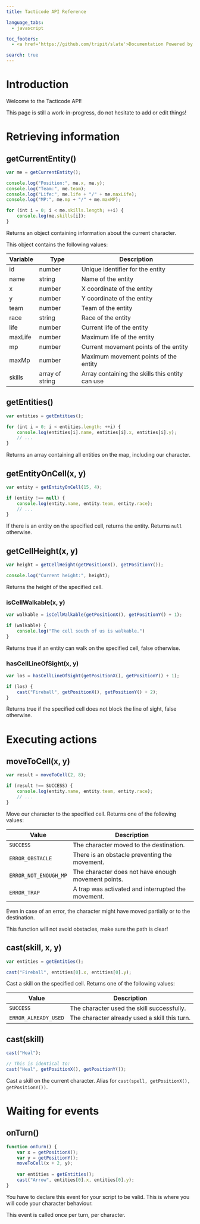 ```yaml
---
title: Tacticode API Reference

language_tabs:
  - javascript

toc_footers:
  - <a href='https://github.com/tripit/slate'>Documentation Powered by Slate</a>

search: true
---
```


# Introduction

Welcome to the Tacticode API!

<aside class="success">
This page is still a work-in-progress, do not hesitate to add or edit things!
</aside>

# Retrieving information

## getCurrentEntity()

```javascript
var me = getCurrentEntity();

console.log("Position:", me.x, me.y);
console.log("Team:", me.team);
console.log("Life:", me.life + "/" + me.maxLife);
console.log("MP:", me.mp + "/" + me.maxMP);

for (int i = 0; i < me.skills.length; ++i) {
	console.log(me.skills[i]);
}
```

Returns an object containing information about the current character.

This object contains the following values:

 Variable | Type   | Description
----------|--------|----------------------------------
 id       | number | Unique identifier for the entity 
 name     | string | Name of the entity
 x        | number | X coordinate of the entity
 y        | number | Y coordinate of the entity
 team     | number | Team of the entity
 race     | string | Race of the entity
 life     | number | Current life of the entity
 maxLife  | number | Maximum life of the entity
 mp       | number | Current movement points of the entity
 maxMp    | number | Maximum movement points of the entity
 skills   | array of string | Array containing the skills this entity can use

## getEntities()

```javascript
var entities = getEntities();

for (int i = 0; i < entities.length; ++i) {
	console.log(entities[i].name, entities[i].x, entities[i].y);
	// ...
}
```

Returns an array containing all entities on the map, including our character.

## getEntityOnCell(x, y)

```javascript
var entity = getEntityOnCell(15, 4);

if (entity !== null) {
	console.log(entity.name, entity.team, entity.race);
	// ...
}
```

If there is an entity on the specified cell, returns the entity. Returns `null` otherwise.

## getCellHeight(x, y)

```javascript
var height = getCellHeight(getPositionX(), getPositionY());

console.log("Current height:", height);
```

Returns the height of the specified cell.

### isCellWalkable(x, y)

```javascript
var walkable = isCellWalkable(getPositionX(), getPositionY() + 1);

if (walkable) {
	console.log("The cell south of us is walkable.")
}
```

Returns true if an entity can walk on the specified cell, false otherwise.

### hasCellLineOfSight(x, y)

```javascript
var los = hasCellLineOfSight(getPositionX(), getPositionY() + 1);

if (los) {
	cast("Fireball", getPositionX(), getPositionY() + 2);
}
```

Returns true if the specified cell does not block the line of sight, false otherwise.

# Executing actions

## moveToCell(x, y)

```javascript
var result = moveToCell(2, 8);

if (result !== SUCCESS) {
	console.log(entity.name, entity.team, entity.race);
	// ...
}
```

Move our character to the specified cell. Returns one of the following values:

 Value                 | Description
-----------------------| ---------------------------------------
 `SUCCESS`             | The character moved to the destination.
 `ERROR_OBSTACLE`      | There is an obstacle preventing the movement.
 `ERROR_NOT_ENOUGH_MP` | The character does not have enough movement points.
 `ERROR_TRAP`          | A trap was activated and interrupted the movement.

Even in case of an error, the character might have moved partially or to the destination.

<aside class="notice">This function will not avoid obstacles, make sure the path is clear!</aside>

## cast(skill, x, y)

```javascript
var entities = getEntities();

cast("Fireball", entities[0].x, entities[0].y);
```

Cast a skill on the specified cell. Returns one of the following values:

 Value                 | Description
-----------------------| ---------------------------------------
 `SUCCESS`             | The character used the skill successfully.
 `ERROR_ALREADY_USED`  | The character already used a skill this turn.

## cast(skill)

```javascript
cast("Heal");

// This is identical to:
cast("Heal", getPositionX(), getPositionY());
```

Cast a skill on the current character. Alias for `cast(spell, getPositionX(), getPositionY())`.

# Waiting for events

## onTurn()

```javascript
function onTurn() {
	var x = getPositionX();
	var y = getPositionY();
	moveToCell(x + 2, y);
	
	var entities = getEntities();
	cast("Arrow", entities[0].x, entities[0].y);	
}
```

You have to declare this event for your script to be valid. This is where you will code your character behaviour.

This event is called once per turn, per character.

